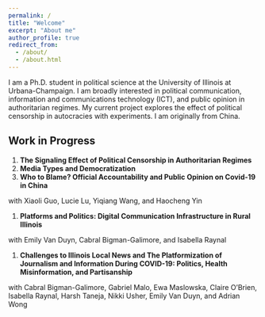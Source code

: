 ```yaml
---
permalink: /
title: "Welcome"
excerpt: "About me"
author_profile: true
redirect_from: 
  - /about/
  - /about.html
---
```


I am a Ph.D. student in political science at the University of Illinois at Urbana-Champaign. I am broadly interested in political communication, information and communications technology (ICT), and public opinion in authoritarian regimes. My current project explores the effect of political censorship in autocracies with experiments. I am originally from China.

Work in Progress
------

1. **The Signaling Effect of Political Censorship in Authoritarian Regimes**
1. **Media Types and Democratization**
1. **Who to Blame? Official Accountability and Public Opinion on Covid-19 in China** 

with Xiaoli Guo, Lucie Lu, Yiqiang Wang, and Haocheng Yin

1. **Platforms and Politics: Digital Communication Infrastructure in Rural Illinois**

with Emily Van Duyn, Cabral Bigman-Galimore, and Isabella Raynal

1. **Challenges to Illinois Local News and The Platformization of Journalism and Information During COVID-19: Politics, Health Misinformation, and Partisanship** 

with Cabral Bigman-Galimore, Gabriel Malo, Ewa Maslowska, Claire O’Brien, Isabella Raynal, Harsh Taneja, Nikki Usher, Emily Van Duyn, and Adrian Wong


